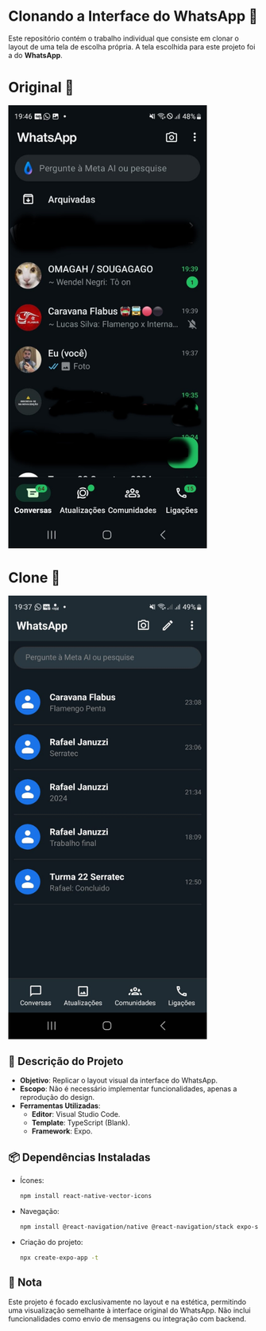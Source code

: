 # Clonando a Interface do WhatsApp 📱

Este repositório contém o trabalho individual que consiste em clonar o layout de uma tela de escolha própria. A tela escolhida para este projeto foi a do **WhatsApp**.

# Original 📱
<img src="./imagem/wpporigi.jpg" alt="Tela Original" width="400">

# Clone 📱
<img src="./imagem/clonewpp.jpg" alt="Tela Original" width="400">

## 📝 Descrição do Projeto

- **Objetivo**: Replicar o layout visual da interface do WhatsApp.  
- **Escopo**: Não é necessário implementar funcionalidades, apenas a reprodução do design.  
- **Ferramentas Utilizadas**:
  - **Editor**: Visual Studio Code.  
  - **Template**: TypeScript (Blank).  
  - **Framework**: Expo.  

## 📦 Dependências Instaladas

- Ícones:  
  ```bash
  npm install react-native-vector-icons

- Navegação:
  ```bash
  npm install @react-navigation/native @react-navigation/stack expo-status-bar

- Criação do projeto:  
  ```bash
  npx create-expo-app -t

## 📌 Nota

Este projeto é focado exclusivamente no layout e na estética, permitindo uma visualização semelhante à interface original do WhatsApp. Não inclui funcionalidades como envio de mensagens ou integração com backend.
